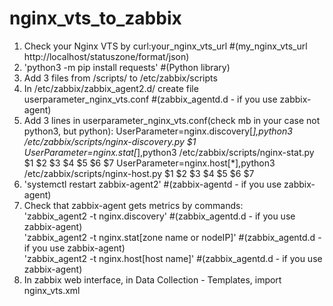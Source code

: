 # nginx_vts_to_zabbix
1. Check your Nginx VTS by curl:your_nginx_vts_url #(my_nginx_vts_url http://localhost/statuszone/format/json) <Br>
2. 'python3 -m pip install requests' #(Python library) 
3. Add 3 files from /scripts/ to /etc/zabbix/scripts
4. In /etc/zabbix/zabbix_agent2.d/ create file userparameter_nginx_vts.conf #(zabbix_agentd.d - if you use zabbix-agent)
5. Add 3 lines in userparameter_nginx_vts.conf(check mb in your case not python3, but python):
UserParameter=nginx.discovery[*],python3 /etc/zabbix/scripts/nginx-discovery.py $1
UserParameter=nginx.stat[*],python3 /etc/zabbix/scripts/nginx-stat.py $1 $2 $3 $4 $5 $6 $7
UserParameter=nginx.host[*],python3 /etc/zabbix/scripts/nginx-host.py $1 $2 $3 $4 $5 $6 $7
6. 'systemctl restart zabbix-agent2' #(zabbix-agentd - if you use zabbix-agent) <Br>
7. Check that zabbix-agent gets metrics by commands: <Br>
'zabbix_agent2 -t nginx.discovery' #(zabbix_agentd.d - if you use zabbix-agent) <Br>
'zabbix_agent2 -t nginx.stat[zone name or nodeIP]'  #(zabbix_agentd.d - if you use zabbix-agent) <Br>
'zabbix_agent2 -t nginx.host[host name]'  #(zabbix_agentd.d - if you use zabbix-agent) <Br>
8. In zabbix web interface, in Data Collection - Templates, import nginx_vts.xml <Br> 
